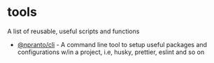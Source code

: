 # tools

A list of reusable, useful scripts and functions

- [@npranto/cli](./TOOLS_CLI.md) - A command line tool to setup useful packages and configurations w/in a project, i.e, husky, prettier, eslint and so on
